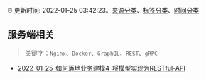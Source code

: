:alarm_clock: 更新时间: 2022-01-25 03:42:23。[来源分类](../README.md)、[标签分类](../TAGS.md)、[时间分类](../TIMELINE.md)

## 服务端相关


> 关键字：`Nginx`、`Docker`、`GraphQL`、`REST`、`gRPC`



- [2022-01-25-如何落地业务建模4-将模型实现为RESTful-API](https://toutiao.io/k/g9bytug) 